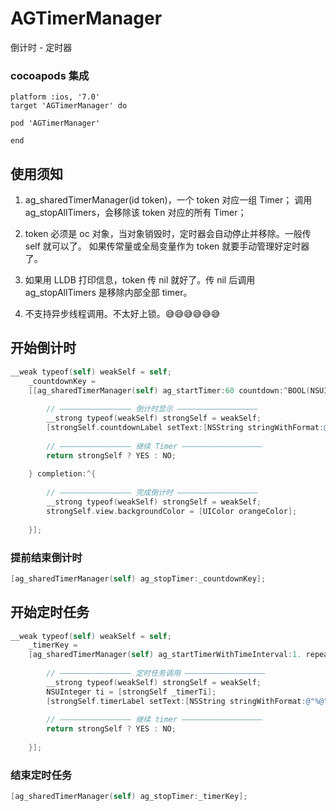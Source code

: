 # AGTimerManager
倒计时 - 定时器

### cocoapods 集成
```
platform :ios, '7.0'
target 'AGTimerManager' do

pod 'AGTimerManager'

end
```
## 使用须知
 1. ag_sharedTimerManager(id token)，一个 token 对应一组 Timer；
 调用 ag_stopAllTimers，会移除该 token 对应的所有 Timer；
 
 2. token 必须是 oc 对象，当对象销毁时，定时器会自动停止并移除。一般传 self 就可以了。
 如果传常量或全局变量作为 token 就要手动管理好定时器了。
 
 3. 如果用 LLDB 打印信息，token 传 nil 就好了。传 nil 后调用 ag_stopAllTimers 是移除内部全部 timer。
 
 4. 不支持异步线程调用。不太好上锁。😅😅😅😅😅😅


## 开始倒计时
```objective-c
__weak typeof(self) weakSelf = self;
    _countdownKey = 
    [[ag_sharedTimerManager(self) ag_startTimer:60 countdown:^BOOL(NSUInteger surplusCount) {
        
        // ———————————————— 倒计时显示 ——————————————————
        __strong typeof(weakSelf) strongSelf = weakSelf;
        [strongSelf.countdownLabel setText:[NSString stringWithFormat:@"%@", @(surplusCount)]];
        
        // ———————————————— 继续 Timer ——————————————————
        return strongSelf ? YES : NO;
        
    } completion:^{
        
        // ———————————————— 完成倒计时 ——————————————————
        __strong typeof(weakSelf) strongSelf = weakSelf;
        strongSelf.view.backgroundColor = [UIColor orangeColor];
        
    }];

```
### 提前结束倒计时
```objective-c
[ag_sharedTimerManager(self) ag_stopTimer:_countdownKey];

```

## 开始定时任务
```objective-c
__weak typeof(self) weakSelf = self;
    _timerKey = 
    [ag_sharedTimerManager(self) ag_startTimerWithTimeInterval:1. repeat:^BOOL{
    
        // ———————————————— 定时任务调用 ——————————————————
        __strong typeof(weakSelf) strongSelf = weakSelf;
        NSUInteger ti = [strongSelf _timerTi];
        [strongSelf.timerLabel setText:[NSString stringWithFormat:@"%@", @(++ti)]];
        
        // ———————————————— 继续 timer ——————————————————
        return strongSelf ? YES : NO;
        
    }];

```
### 结束定时任务
```objective-c
[ag_sharedTimerManager(self) ag_stopTimer:_timerKey];

```

